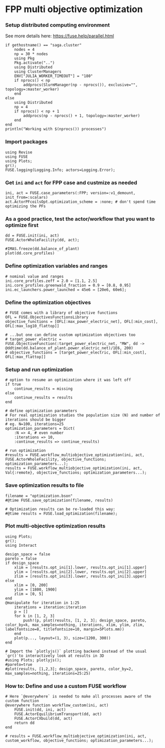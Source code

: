 # FPP multi objective optimization

### Setup distributed computing environment

See more details here: https://fuse.help/parallel.html


```@julia
if gethostname() == "saga.cluster"
    nodes = 4
    np = 30 * nodes
    using Pkg
    Pkg.activate("..")
    using Distributed
    using ClusterManagers
    ENV["JULIA_WORKER_TIMEOUT"] = "180"
    if nprocs() < np
        addprocs(SlurmManager(np - nprocs()), exclusive="", topology=:master_worker)
    end
else
    using Distributed
    np = 4
    if nprocs() < np + 1
        addprocs(np - nprocs() + 1, topology=:master_worker)
    end
end
println("Working with $(nprocs()) processes")
```

### Import packages


```@julia
using Revise
using FUSE
using Plots;
gr();
FUSE.logging(Logging.Info; actors=Logging.Error);
```

### Get `ini` and `act` for FPP case and custmize as needed


```@julia
ini, act = FUSE.case_parameters(:FPP; version=:v1_demount, init_from=:scalars)
act.ActorPFcoilsOpt.optimization_scheme = :none; # don't spend time optimizing the PFs
```

### As a good practice, test the actor/workflow that you want to optimize first


```@julia
dd = FUSE.init(ini, act)
FUSE.ActorWholeFacility(dd, act);
```


```@julia
#IMAS.freeze(dd.balance_of_plant)
plot(dd.core_profiles)
```

### Define optimization variables and ranges


```@julia
# nominal value and ranges
ini.core_profiles.zeff = 2.0 ↔ [1.1, 2.5]
ini.core_profiles.greenwald_fraction = 0.9 ↔ [0.8, 0.95]
ini.ec_launchers.power_launched = 45e6 ↔ [20e6, 60e6];
```

### Define the optimization objectives


```@julia
# FUSE comes with a library of objective functions
OFL = FUSE.ObjectivesFunctionsLibrary
objective_functions = [OFL[:max_power_electric_net], OFL[:min_cost], OFL[:max_log10_flattop]]

# ...but one can define custom optimization objectives too
# target_power_electric = FUSE.ObjectiveFunction(:target_power_electric_net, "MW", dd -> @ddtime(dd.balance_of_plant.power_electric_net)/1E6, 200)
# objective_functions = [target_power_electric, OFL[:min_cost], OFL[:max_flattop]]
```

### Setup and run optimization


```@julia
# option to resume an optimization where it was left off
if true
    continue_results = missing
else
    continue_results = results
end

# define optimization parameters
# For real optimization studies the population size (N) and number of iterations should be bigger
# eg. N=100, iterations=25
optimization_parameters = Dict(
    :N => 4, # even number
    :iterations => 10,
    :continue_results => continue_results)

# run optimization
#results = FUSE.workflow_multiobjective_optimization(ini, act, FUSE.ActorWholeFacility, objective_functions; optimization_parameters...);
results = FUSE.workflow_multiobjective_optimization(ini, act, Val{:remote}, objective_functions; optimization_parameters...);
```

### Save optimization results to file


```@julia
filename = "optimization.bson"
#@time FUSE.save_optimization(filename, results)

# Optimization results can be re-loaded this way:
#@time results = FUSE.load_optimization(filename);
```

### Plot multi-objective optimization results


```@julia
using Plots;
gr();
using Interact

design_space = false
pareto = false
if design_space
    xlim = [results.opt_ini[1].lower, results.opt_ini[1].upper]
    ylim = [results.opt_ini[2].lower, results.opt_ini[2].upper]
    zlim = [results.opt_ini[3].lower, results.opt_ini[3].upper]
else
    xlim = [0, 200]
    ylim = [1800, 1900]
    zlim = [0, 5]
end
@manipulate for iteration in 1:25
    iterations = iteration:iteration
    p = []
    for k in [1, 2, 3]
        push!(p, plot(results, [1, 2, 3]; design_space, pareto, color_by=k, max_samples=nothing, iterations, xlim, ylim, zlim, labelfontsize=8, titlefontsize=10, margin=5Plots.mm))
    end
    plot(p..., layout=(1, 3), size=(1200, 300))
end

```


```@julia
# Import the `plotlyjs()` plotting backend instead of the usual `gr()`to interactively look at results in 3D
#using Plots; plotlyjs();
#pareto=true
#plot(results, [1,2,3]; design_space, pareto, color_by=2, max_samples=nothing, iterations=25:25)
```

### How to: Define and use a custom FUSE workflow


```@julia
# Here `@everywhere` is needed to make all processes aware of the custom function
@everywhere function workflow_custom(ini, act)
    FUSE.init(dd, ini, act)
    FUSE.ActorEquilibriumTransport(dd, act)
    FUSE.ActorCXbuild(dd, act)
    return dd
end

# results = FUSE.workflow_multiobjective_optimization(ini, act, custom_workflow, objective_functions; optimization_parameters...);
```
